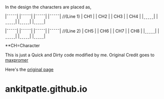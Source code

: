 In the design the characters are placed as,

|¯¯¯¯¯| |¯¯¯¯¯| |¯¯¯¯¯| |¯¯¯¯¯| //(Line 1)
| CH1 | | CH2 | | CH3 | | CH4 |
|ˍˍˍˍˍ| |ˍˍˍˍˍ| |ˍˍˍˍˍ| |ˍˍˍˍˍ|

|¯¯¯¯¯| |¯¯¯¯¯| |¯¯¯¯¯| |¯¯¯¯¯| //(Line 2)
| CH5 | | CH6 | | CH7 | | CH8 |
|ˍˍˍˍˍ| |ˍˍˍˍˍ| |ˍˍˍˍˍ| |ˍˍˍˍˍ|

**CH=Character

This is just a Quick and Dirty code modified by me.
Original Credit goes to [maxpromer](https://github.com/maxpromer)

Here's  the [original page](https://maxpromer.github.io/LCD-Character-Creator/)

# ankitpatle.github.io
